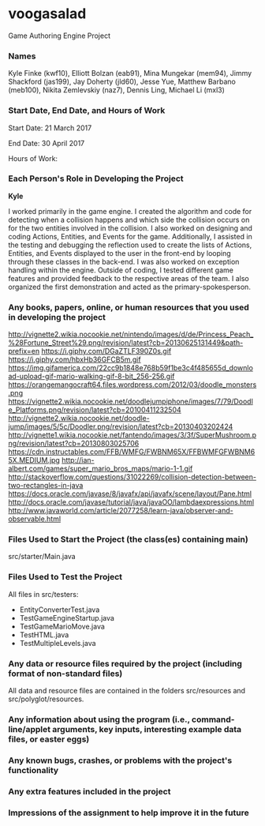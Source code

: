 # voogasalad

Game Authoring Engine Project

### Names

Kyle Finke (kwf10), Elliott Bolzan (eab91), Mina Mungekar (mem94), Jimmy Shackford (jas199), Jay Doherty (jld60), Jesse Yue, Matthew Barbano (meb100), Nikita Zemlevskiy (naz7), Dennis Ling, Michael Li (mxl3)

### Start Date, End Date, and Hours of Work

Start Date: 21 March 2017

End Date: 30 April 2017

Hours of Work: 

### Each Person's Role in Developing the Project

**Kyle**

I worked primarily in the game engine. I created the algorithm and code for detecting when a collision happens and which side the collision occurs on for the two entities involved in the collision. I also worked on designing and coding Actions, Entities, and Events for the game. Additionally, I assisted in the testing and debugging the reflection used to create the lists of Actions, Entities, and Events displayed to the user in the front-end by looping through these classes in the back-end. I was also worked on exception handling within the engine. Outside of coding, I tested different game features and provided feedback to the respective areas of the team. I also organized the first demonstration and acted as the primary-spokesperson.

### Any books, papers, online, or human resources that you used in developing the project

http://vignette2.wikia.nocookie.net/nintendo/images/d/de/Princess_Peach_%28Fortune_Street%29.png/revision/latest?cb=20130625131449&path-prefix=en
https://i.giphy.com/DGaZTLF390Z0s.gif
https://i.giphy.com/hbxHb36GFCB5m.gif
https://img.gifamerica.com/22cc9b1848e768b59f1be3c4f485655d_download-upload-gif-mario-walking-gif-8-bit_256-256.gif
https://orangemangocraft64.files.wordpress.com/2012/03/doodle_monsters.png
https://vignette2.wikia.nocookie.net/doodlejumpiphone/images/7/79/Doodle_Platforms.png/revision/latest?cb=20100411232504
http://vignette2.wikia.nocookie.net/doodle-jump/images/5/5c/Doodler.png/revision/latest?cb=20130403202424
http://vignette1.wikia.nocookie.net/fantendo/images/3/3f/SuperMushroom.png/revision/latest?cb=20130803025706
https://cdn.instructables.com/FFB/WMFG/FWBNM65X/FFBWMFGFWBNM65X.MEDIUM.jpg
http://ian-albert.com/games/super_mario_bros_maps/mario-1-1.gif
http://stackoverflow.com/questions/31022269/collision-detection-between-two-rectangles-in-java
https://docs.oracle.com/javase/8/javafx/api/javafx/scene/layout/Pane.html
http://docs.oracle.com/javase/tutorial/java/javaOO/lambdaexpressions.html
http://www.javaworld.com/article/2077258/learn-java/observer-and-observable.html


### Files Used to Start the Project (the class(es) containing main)

src/starter/Main.java


### Files Used to Test the Project

All files in src/testers:

* EntityConverterTest.java
* TestGameEngineStartup.java
* TestGameMarioMove.java
* TestHTML.java
* TestMultipleLevels.java

### Any data or resource files required by the project (including format of non-standard files)

All data and resource files are contained in the folders src/resources and src/polyglot/resources.

### Any information about using the program (i.e., command-line/applet arguments, key inputs, interesting example data files, or easter eggs)

### Any known bugs, crashes, or problems with the project's functionality

### Any extra features included in the project

### Impressions of the assignment to help improve it in the future